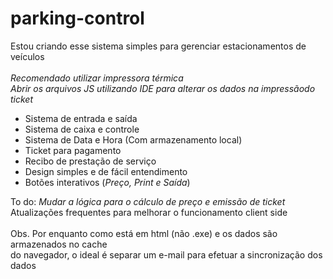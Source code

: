 # parking-control

Estou criando esse sistema simples para gerenciar estacionamentos de veículos <br><br> 
*Recomendado utilizar impressora térmica* <br>
*Abrir os arquivos JS utilizando IDE para alterar os dados na impressãodo ticket*

- Sistema de entrada e saída
- Sistema de caixa e controle
- Sistema de Data e Hora (Com armazenamento local)
- Ticket para pagamento
- Recibo de prestação de serviço
- Design simples e de fácil entendimento
- Botões interativos (*Preço, Print e Saída*)

To do: *Mudar a lógica para o cálculo de preço e emissão de ticket* <br> Atualizações frequentes para melhorar o funcionamento client side <br><br>
Obs. Por enquanto como está em html (não .exe) e os dados são armazenados no cache <br> do navegador, o ideal é separar um e-mail para efetuar a sincronização dos dados
